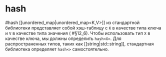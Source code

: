 # hash
#hash
[[unordered_map|unordered_map<K,V>]] из стандартной библиотеки представляет собой хэш-таблицу с `K` в качестве типа ключа и `V` в качестве типа значения ( #§12_6). Чтобы использовать тип `X` в качестве ключа, мы должны определить `hash<X>`. Для распространенных типов, таких как [[string|std::string]], стандартная библиотека определяет `hash<>` самостоятельно.

